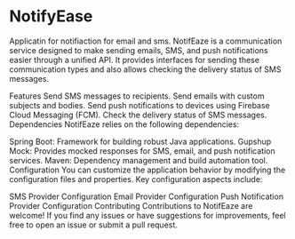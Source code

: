 # NotifyEase
Applicatin for notifiaction for email and sms.
NotifEaze is a communication service designed to make sending emails, SMS, and push notifications easier through a unified API. It provides interfaces for sending these communication types and also allows checking the delivery status of SMS messages.

Features
Send SMS messages to recipients.
Send emails with custom subjects and bodies.
Send push notifications to devices using Firebase Cloud Messaging (FCM).
Check the delivery status of SMS messages.
Dependencies
NotifEaze relies on the following dependencies:

Spring Boot: Framework for building robust Java applications.
Gupshup Mock: Provides mocked responses for SMS, email, and push notification services.
Maven: Dependency management and build automation tool.
Configuration
You can customize the application behavior by modifying the configuration files and properties. Key configuration aspects include:

SMS Provider Configuration
Email Provider Configuration
Push Notification Provider Configuration
Contributing
Contributions to NotifEaze are welcome! If you find any issues or have suggestions for improvements, feel free to open an issue or submit a pull request.
